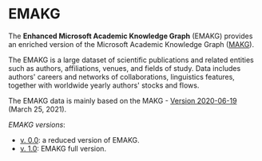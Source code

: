 # EMAKG

The **Enhanced Microsoft Academic Knowledge Graph** (EMAKG) provides an enriched version of the Microsoft Academic Knowledge Graph ([MAKG](http://www.semantic-web-journal.net/system/files/swj2779.pdf)).

The EMAKG is a large dataset of scientific publications and related entities such as authors, affiliations, venues, and fields of study. Data includes authors' careers and networks of collaborations, linguistics features, together with worldwide yearly authors' stocks and flows.

The EMAKG data is mainly based on the MAKG - [Version 2020-06-19](https://zenodo.org/record/4617285#.YgusTd_SJQJ) (March 25, 2021).

*EMAKG versions*:
- [v. 0.0](): a reduced version of EMAKG.  
- [v. 1.0](): EMAKG full version.
